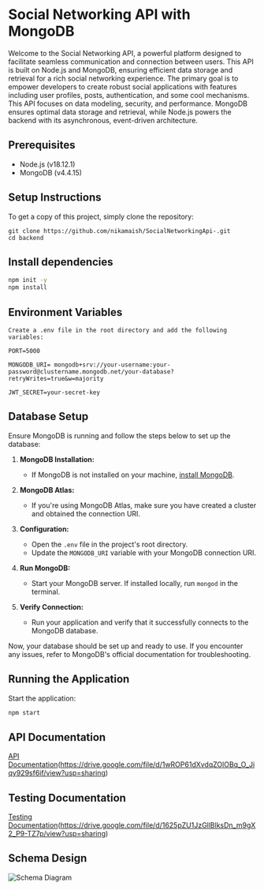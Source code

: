 
# Social Networking API with MongoDB


Welcome to the Social Networking API, a powerful platform designed to facilitate seamless communication and connection between users. This API is built on Node.js and MongoDB, ensuring efficient data storage and retrieval for a rich social networking experience. The primary goal is to empower developers to create robust social applications with features including user profiles, posts, authentication, and some cool mechanisms. This API focuses on data modeling, security, and performance. MongoDB ensures optimal data storage and retrieval, while Node.js powers the backend with its asynchronous, event-driven architecture.


##  Prerequisites

- Node.js (v18.12.1)
- MongoDB (v4.4.15)


## Setup Instructions

To get a copy of this project, simply clone the repository:
```
git clone https://github.com/nikamaish/SocialNetworkingApi-.git
cd backend
```

## Install dependencies
```bash
npm init -y
npm install
```


## Environment Variables

```env
Create a .env file in the root directory and add the following variables:

PORT=5000

MONGODB_URI= mongodb+srv://your-username:your-password@clustername.mongodb.net/your-database?retryWrites=true&w=majority

JWT_SECRET=your-secret-key
```

## Database Setup

Ensure MongoDB is running and follow the steps below to set up the database:

1. **MongoDB Installation:**
   - If MongoDB is not installed on your machine, [install MongoDB](https://docs.mongodb.com/manual/installation/).

2. **MongoDB Atlas:**
   - If you're using MongoDB Atlas, make sure you have created a cluster and obtained the connection URI.

3. **Configuration:**
   - Open the `.env` file in the project's root directory.
   - Update the `MONGODB_URI` variable with your MongoDB connection URI.

4. **Run MongoDB:**
   - Start your MongoDB server. If installed locally, run `mongod` in the terminal.

5. **Verify Connection:**
   - Run your application and verify that it successfully connects to the MongoDB database.

Now, your database should be set up and ready to use. If you encounter any issues, refer to MongoDB's official documentation for troubleshooting.


## Running the Application

Start the application:

```bash
npm start
```

## API Documentation

[ API Documentation](https://drive.google.com/file/d/1y_pOisj81wo03u8paW0wwKsyPZBgufNN/view?usp=sharing)(https://drive.google.com/file/d/1wROP61dXvdqZOlOBq_O_Jiqy929sf6if/view?usp=sharing)


## Testing Documentation

[ Testing Documentation](https://drive.google.com/file/d/1kVC99uMIMsEPjjmVSD-Mv8PlAN1yIPqL/view?usp=sharing)(https://drive.google.com/file/d/1625pZU1JzGllBlksDn_m9gX2_P9-TZ7p/view?usp=sharing)



## Schema Design

![Schema Diagram](https://github.com/nikamaish/SocialNetworkingApi-/assets/100349291/be5cd75b-16e5-4d54-82e6-d300c9304591)









